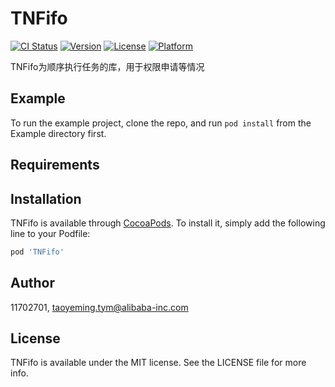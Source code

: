 # TNFifo

[![CI Status](https://img.shields.io/travis/11702701/TNFifo.svg?style=flat)](https://travis-ci.org/11702701/TNFifo)
[![Version](https://img.shields.io/cocoapods/v/TNFifo.svg?style=flat)](https://cocoapods.org/pods/TNFifo)
[![License](https://img.shields.io/cocoapods/l/TNFifo.svg?style=flat)](https://cocoapods.org/pods/TNFifo)
[![Platform](https://img.shields.io/cocoapods/p/TNFifo.svg?style=flat)](https://cocoapods.org/pods/TNFifo)

TNFifo为顺序执行任务的库，用于权限申请等情况

## Example

To run the example project, clone the repo, and run `pod install` from the Example directory first.

## Requirements

## Installation

TNFifo is available through [CocoaPods](https://cocoapods.org). To install
it, simply add the following line to your Podfile:

```ruby
pod 'TNFifo'
```

## Author

11702701, taoyeming.tym@alibaba-inc.com

## License

TNFifo is available under the MIT license. See the LICENSE file for more info.
